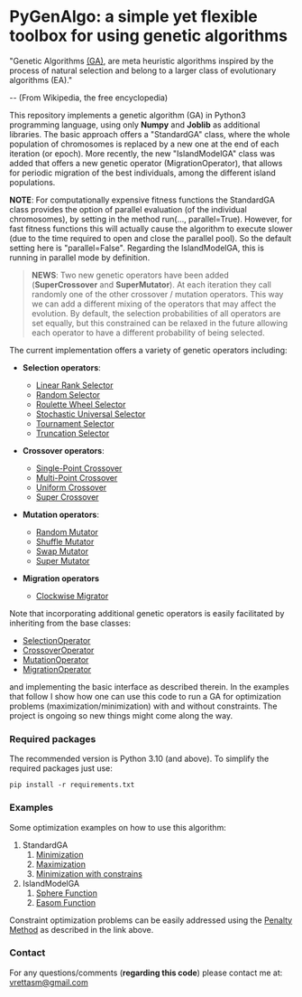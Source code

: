 # PyGenAlgo: a simple yet flexible toolbox for using genetic algorithms

"Genetic Algorithms [(GA)](https://en.wikipedia.org/wiki/Genetic_algorithm), are meta heuristic algorithms
inspired by the process of natural selection and belong to a larger class of evolutionary algorithms (EA)."

-- (From Wikipedia, the free encyclopedia)

This repository implements a genetic algorithm (GA) in Python3 programming language, using only **Numpy** and **Joblib**
as additional libraries. The basic approach offers a "StandardGA" class, where the whole population of chromosomes is
replaced by a new one at the end of each iteration (or epoch). More recently, the new "IslandModelGA" class was added
that offers a new genetic operator (MigrationOperator), that allows for periodic migration of the best individuals,
among the different island populations.
  
**NOTE**:
For computationally expensive fitness functions the StandardGA class provides the option of parallel evaluation
(of the individual chromosomes), by setting in the method run(..., parallel=True). However, for fast fitness
functions this will actually cause the algorithm to execute slower (due to the time required to open and close the
parallel pool). So the default setting here is "parallel=False". Regarding the IslandModelGA, this is running in
parallel mode by definition.

  > **NEWS**:
  > Two new genetic operators have been added (**SuperCrossover** and **SuperMutator**). At each iteration they call
  > randomly one of the other crossover / mutation operators. This way we can add a different mixing of the operators
  > that may affect the evolution. By default, the selection probabilities of all operators are set equally, but this
  > constrained can be relaxed in the future allowing each operator to have a different probability of being selected.
  >

The current implementation offers a variety of genetic operators including:

- **Selection operators**:
  - [Linear Rank Selector](code/pygenalgo/operators/selection/linear_rank_selector.py)
  - [Random Selector](code/pygenalgo/operators/selection/random_selector.py)
  - [Roulette Wheel Selector](code/pygenalgo/operators/selection/roulette_wheel_selector.py)
  - [Stochastic Universal Selector](code/pygenalgo/operators/selection/stochastic_universal_selector.py)
  - [Tournament Selector](code/pygenalgo/operators/selection/tournament_selector.py)
  - [Truncation Selector](code/pygenalgo/operators/selection/truncation_selector.py)

- **Crossover operators**:
  - [Single-Point Crossover](code/pygenalgo/operators/crossover/single_point_crossover.py)
  - [Multi-Point Crossover](code/pygenalgo/operators/crossover/mutli_point_crossover.py)
  - [Uniform Crossover](code/pygenalgo/operators/crossover/uniform_crossover.py)
  - [Super Crossover](code/pygenalgo/operators/crossover/super_crossover.py)

- **Mutation operators**:
  - [Random Mutator](code/pygenalgo/operators/mutation/random_mutator.py)
  - [Shuffle Mutator](code/pygenalgo/operators/mutation/shuffle_mutator.py)
  - [Swap Mutator](code/pygenalgo/operators/mutation/swap_mutator.py)
  - [Super Mutator](code/pygenalgo/operators/mutation/super_mutator.py)

- **Migration operators**
  - [Clockwise Migrator](code/pygenalgo/operators/migration/clockwise_migration.py)

Note that incorporating additional genetic operators is easily facilitated by inheriting from the base classes:
- [SelectionOperator](code/pygenalgo/operators/selection/select_operator.py)
- [CrossoverOperator](code/pygenalgo/operators/crossover/crossover_operator.py)
- [MutationOperator](code/pygenalgo/operators/mutation/mutate_operator.py)
- [MigrationOperator](code/pygenalgo/operators/migration/migration_operator.py)

and implementing the basic interface as described therein. In the examples that follow I show how one can use this code
to run a GA for optimization problems (maximization/minimization) with and without constraints. The project is ongoing
so new things might come along the way.

### Required packages

The recommended version is Python 3.10 (and above). To simplify the required packages just use:

    pip install -r requirements.txt

### Examples

Some optimization examples on how to use this algorithm:

1. StandardGA
   1. [Minimization](examples/sphere.ipynb)
   2. [Maximization](examples/rastrigin.ipynb)
   3. [Minimization with constrains](examples/rosenbrock_on_a_disk.ipynb)
2. IslandModelGA
   1. [Sphere Function](examples/sphere_in_parallel.ipynb)
   2. [Easom Function](examples/easom_in_parallel.ipynb)

Constraint optimization problems can be easily addressed using the
[Penalty Method](https://en.wikipedia.org/wiki/Penalty_method) as described in the link above.

### Contact

For any questions/comments (**regarding this code**) please contact me at: vrettasm@gmail.com
